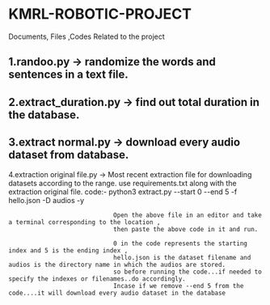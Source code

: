 # KMRL-ROBOTIC-PROJECT
Documents, Files ,Codes Related to the project

1.randoo.py -> randomize the words and sentences in a text file.
------------------------------------------------------------------
2.extract_duration.py -> find out total duration in the database.
------------------------------------------------------------------
3.extract normal.py -> download every audio dataset from database.
------------------------------------------------------------------
4.extraction original file.py -> Most recent extraction file for downloading datasets according to the range.
                                 use requirements.txt along with the extraction original file.
                                 code:- python3 extract.py --start 0 --end 5 -f hello.json -D audios -y

                                 Open the above file in an editor and take a terminal corresponding to the location ,
                                 then paste the above code in it and run.

                                 0 in the code represents the starting index and 5 is the ending index ,  
                                 hello.json is the dataset filename and audios is the directory name in which the audios are stored.
                                 so before running the code...if needed to specify the indexes or filenames..do accordingly.
                                 Incase if we remove --end 5 from the code....it will download every audio dataset in the database
